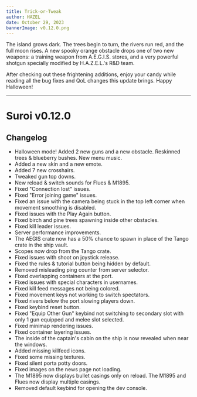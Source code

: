 ```yaml
---
title: Trick-or-Tweak
author: HAZEL
date: October 29, 2023
bannerImage: v0.12.0.png
---
```

The island grows dark. The trees begin to turn, the rivers run red, and the full moon rises. A new spooky orange obstacle drops one of two new weapons: a training weapon from A.E.G.I.S. stores, and a very powerful shotgun specially modified by H.A.Z.E.L.'s R&D team.

After checking out these frightening additions, enjoy your candy while reading all the bug fixes and QoL changes this update brings. Happy Halloween!
***
# Suroi v0.12.0

## Changelog
- Halloween mode! Added 2 new guns and a new obstacle. Reskinned trees & blueberry bushes. New menu music.
- Added a new skin and a new emote.
- Added 7 new crosshairs.
- Tweaked gun top downs.
- New reload & switch sounds for Flues & M1895.
- Fixed "Connection lost" issues.
- Fixed "Error joining game" issues.
- Fixed an issue with the camera being stuck in the top left corner when movement smoothing is disabled.
- Fixed issues with the Play Again button.
- Fixed birch and pine trees spawning inside other obstacles.
- Fixed kill leader issues.
- Server performance improvements.
- The AEGIS crate now has a 50% chance to spawn in place of the Tango crate in the ship vault.
- Scopes now drop from the Tango crate.
- Fixed issues with shoot on joystick release.
- Fixed the rules & tutorial button being hidden by default.
- Removed misleading ping counter from server selector.
- Fixed overlapping containers at the port.
- Fixed issues with special characters in usernames.
- Fixed kill feed messages not being colored.
- Fixed movement keys not working to switch spectators.
- Fixed rivers below the port slowing players down.
- Fixed keybind reset button.
- Fixed "Equip Other Gun" keybind not switching to secondary slot with only 1 gun equipped and melee slot selected.
- Fixed minimap rendering issues.
- Fixed container layering issues.
- The inside of the captain's cabin on the ship is now revealed when near the windows.
- Added missing killfeed icons.
- Fixed some missing textures.
- Fixed silent porta potty doors.
- Fixed images on the news page not loading.
- The M1895 now displays bullet casings only on reload. The M1895 and Flues now display multiple casings.
- Removed default keybind for opening the dev console.
